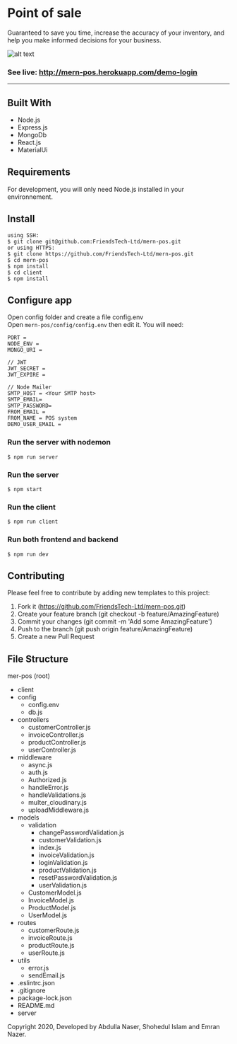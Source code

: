 # Point of sale
Guaranteed to save you time, increase the accuracy of your inventory, and help you make informed decisions for your business.

![alt text](https://mern-pos.netlify.app/static/media/features-split-image-01.babb68d1.png)


### See live: http://mern-pos.herokuapp.com/demo-login
---

## Built With
* Node.js
* Express.js
* MongoDb
* React.js
* MaterialUi

## Requirements

For development, you will only need Node.js installed in your environnement.


## Install 
    using SSH:
    $ git clone git@github.com:FriendsTech-Ltd/mern-pos.git
    or using HTTPS:
    $ git clone https://github.com/FriendsTech-Ltd/mern-pos.git
    $ cd mern-pos
    $ npm install
    $ cd client 
    $ npm install

## Configure app
Open config folder and create a file config.env <br>
Open `mern-pos/config/config.env` then edit it. You will need:

```
PORT = 
NODE_ENV = 
MONGO_URI =

// JWT
JWT_SECRET =
JWT_EXPIRE =

// Node Mailer
SMTP_HOST = <Your SMTP host>
SMTP_EMAIL=
SMTP_PASSWORD=
FROM_EMAIL = 
FROM_NAME = POS system
DEMO_USER_EMAIL =

```
### Run the server with nodemon
    $ npm run server
### Run the server 
    $ npm start
### Run the client
    $ npm run client
### Run both frontend and backend
    $ npm run dev

## Contributing
Please feel free to contribute by adding new templates to this project:

1. Fork it (https://github.com/FriendsTech-Ltd/mern-pos.git)
2. Create your feature branch (git checkout -b feature/AmazingFeature)
3. Commit your changes (git commit -m 'Add some AmazingFeature')
4. Push to the branch (git push origin feature/AmazingFeature)
5. Create a new Pull Request

## File Structure
mer-pos (root)
- client
- config
    - config.env
    - db.js
- controllers
    - customerController.js
    - invoiceController.js
    - productController.js
    - userController.js
- middleware
    - async.js
    - auth.js
    - Authorized.js
    - handleError.js
    - handleValidations.js
    - multer_cloudinary.js
    - uploadMiddleware.js
- models
    - validation
        - changePasswordValidation.js
        - customerValidation.js
        - index.js
        - invoiceValidation.js
        - loginValidation.js
        - productValidation.js
        - resetPasswordValidation.js
        - userValidation.js
    - CustomerModel.js
    - InvoiceModel.js
    - ProductModel.js
    - UserModel.js
- routes
    - customerRoute.js
    - invoiceRoute.js
    - productRoute.js
    - userRoute.js
- utils
    - error.js
    - sendEmail.js
- .eslintrc.json
- .gitignore
- package-lock.json
- README.md
- server

 Copyright 2020, Developed by Abdulla Naser, Shohedul Islam and Emran Nazer.